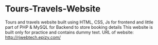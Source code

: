 # Tours-Travels-Website
Tours and travels website built using HTML, CSS, Js for frontend and little part of PHP &amp; MySQL for Backend to store booking details
This website is built only for practice and contains dummy text.
URL of website: http://rjwebtech.epizy.com/

